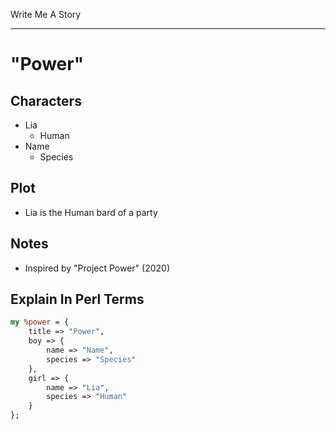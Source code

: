Write Me A Story
****************

"Power"
=======

Characters
----------
- Lia
	- Human
- Name
	- Species

Plot
----
- Lia is the Human bard of a party

Notes
-----
- Inspired by "Project Power" (2020)

Explain In Perl Terms
---------------------
<!--Because I find Perl hashes the most readable at a glance-->
```pl
my %power = {
	title => "Power",
	boy => {
		name => "Name",
		species => "Species"
	},
	girl => {
		name => "Lia",
		species => "Human"
	}
};
```